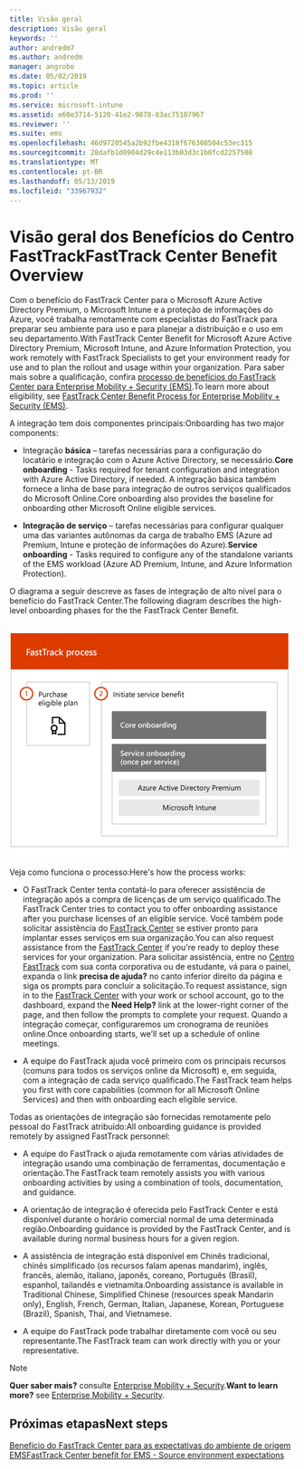 ```yaml
---
title: Visão geral
description: Visão geral
keywords: ''
author: andredm7
ms.author: andredm
manager: angrobe
ms.date: 05/02/2019
ms.topic: article
ms.prod: ''
ms.service: microsoft-intune
ms.assetid: e60e3714-5120-41e2-9878-83ac75107967
ms.reviewer: ''
ms.suite: ems
ms.openlocfilehash: 46d9720545a2b92fbe4318f676308504c53ec315
ms.sourcegitcommit: 28dafb1d0904d29c4e113b03d3c1b0fcd2257508
ms.translationtype: MT
ms.contentlocale: pt-BR
ms.lasthandoff: 05/13/2019
ms.locfileid: "33967932"
---
```

# <a name="fasttrack-center-benefit-overview"></a><span data-ttu-id="216a9-103">Visão geral dos Benefícios do Centro FastTrack</span><span class="sxs-lookup"><span data-stu-id="216a9-103">FastTrack Center Benefit Overview</span></span>

<span data-ttu-id="216a9-104">Com o benefício do FastTrack Center para o Microsoft Azure Active Directory Premium, o Microsoft Intune e a proteção de informações do Azure, você trabalha remotamente com especialistas do FastTrack para preparar seu ambiente para uso e para planejar a distribuição e o uso em seu departamento.</span><span class="sxs-lookup"><span data-stu-id="216a9-104">With FastTrack Center Benefit for Microsoft Azure Active Directory Premium, Microsoft Intune, and Azure Information Protection, you work remotely with FastTrack Specialists to get your environment ready for use and to plan the rollout and usage within your organization.</span></span> <span data-ttu-id="216a9-105">Para saber mais sobre a qualificação, confira [processo de benefícios do FastTrack Center para Enterprise Mobility + Security (EMS)](EMS-fasttrack-process.md).</span><span class="sxs-lookup"><span data-stu-id="216a9-105">To learn more about eligibility, see [FastTrack Center Benefit Process for Enterprise Mobility + Security (EMS)](EMS-fasttrack-process.md).</span></span>

<span data-ttu-id="216a9-106">A integração tem dois componentes principais:</span><span class="sxs-lookup"><span data-stu-id="216a9-106">Onboarding has two major components:</span></span>

-   <span data-ttu-id="216a9-107">Integração **básica** – tarefas necessárias para a configuração do locatário e integração com o Azure Active Directory, se necessário.</span><span class="sxs-lookup"><span data-stu-id="216a9-107">**Core onboarding** - Tasks required for tenant configuration and integration with Azure Active Directory, if needed.</span></span> <span data-ttu-id="216a9-108">A integração básica também fornece a linha de base para integração de outros serviços qualificados do Microsoft Online.</span><span class="sxs-lookup"><span data-stu-id="216a9-108">Core onboarding also provides the baseline for onboarding other Microsoft Online eligible services.</span></span>

-   <span data-ttu-id="216a9-109">**Integração de serviço** – tarefas necessárias para configurar qualquer uma das variantes autônomas da carga de trabalho EMS (Azure ad Premium, Intune e proteção de informações do Azure).</span><span class="sxs-lookup"><span data-stu-id="216a9-109">**Service onboarding** - Tasks required to configure any of the standalone variants of the EMS workload (Azure AD Premium, Intune, and Azure Information Protection).</span></span>

<span data-ttu-id="216a9-110">O diagrama a seguir descreve as fases de integração de alto nível para o benefício do FastTrack Center.</span><span class="sxs-lookup"><span data-stu-id="216a9-110">The following diagram describes the high-level onboarding phases for the the FastTrack Center Benefit.</span></span>

![As fases de integração de alto nível do uso do benefício do FastTrack Center](./media/ft-onboarding-process.png)

<span data-ttu-id="216a9-112">Veja como funciona o processo:</span><span class="sxs-lookup"><span data-stu-id="216a9-112">Here's how the process works:</span></span>

- <span data-ttu-id="216a9-113">O FastTrack Center tenta contatá-lo para oferecer assistência de integração após a compra de licenças de um serviço qualificado.</span><span class="sxs-lookup"><span data-stu-id="216a9-113">The FastTrack Center tries to contact you to offer onboarding assistance after you purchase licenses of an eligible service.</span></span> <span data-ttu-id="216a9-114">Você também pode solicitar assistência do [FastTrack Center](https://go.microsoft.com/fwlink/?linkid=780698) se estiver pronto para implantar esses serviços em sua organização.</span><span class="sxs-lookup"><span data-stu-id="216a9-114">You can also request assistance from the [FastTrack Center](https://go.microsoft.com/fwlink/?linkid=780698) if you're ready to deploy these services for your organization.</span></span> <span data-ttu-id="216a9-115">Para solicitar assistência, entre no [Centro FastTrack](https://go.microsoft.com/fwlink/?linkid=780698) com sua conta corporativa ou de estudante, vá para o painel, expanda o link **precisa de ajuda?** no canto inferior direito da página e siga os prompts para concluir a solicitação.</span><span class="sxs-lookup"><span data-stu-id="216a9-115">To request assistance, sign in to the [FastTrack Center](https://go.microsoft.com/fwlink/?linkid=780698) with your work or school account, go to the dashboard, expand the **Need Help?** link at the lower-right corner of the page, and then follow the prompts to complete your request.</span></span> <span data-ttu-id="216a9-116">Quando a integração começar, configuraremos um cronograma de reuniões online.</span><span class="sxs-lookup"><span data-stu-id="216a9-116">Once onboarding starts, we’ll set up a schedule of online meetings.</span></span>

-   <span data-ttu-id="216a9-117">A equipe do FastTrack ajuda você primeiro com os principais recursos (comuns para todos os serviços online da Microsoft) e, em seguida, com a integração de cada serviço qualificado.</span><span class="sxs-lookup"><span data-stu-id="216a9-117">The FastTrack team helps you first with core capabilities (common for all Microsoft Online Services) and then with onboarding each eligible service.</span></span>

<span data-ttu-id="216a9-118">Todas as orientações de integração são fornecidas remotamente pelo pessoal do FastTrack atribuído:</span><span class="sxs-lookup"><span data-stu-id="216a9-118">All onboarding guidance is provided remotely by assigned FastTrack personnel:</span></span>

-   <span data-ttu-id="216a9-119">A equipe do FastTrack o ajuda remotamente com várias atividades de integração usando uma combinação de ferramentas, documentação e orientação.</span><span class="sxs-lookup"><span data-stu-id="216a9-119">The FastTrack team remotely assists you with various onboarding activities by using a combination of tools, documentation, and guidance.</span></span>

-   <span data-ttu-id="216a9-120">A orientação de integração é oferecida pelo FastTrack Center e está disponível durante o horário comercial normal de uma determinada região.</span><span class="sxs-lookup"><span data-stu-id="216a9-120">Onboarding guidance is provided by the FastTrack Center, and is available during normal business hours for a given region.</span></span>

-   <span data-ttu-id="216a9-121">A assistência de integração está disponível em Chinês tradicional, chinês simplificado (os recursos falam apenas mandarim), inglês, francês, alemão, italiano, japonês, coreano, Português (Brasil), espanhol, tailandês e vietnamita.</span><span class="sxs-lookup"><span data-stu-id="216a9-121">Onboarding assistance is available in Traditional Chinese, Simplified Chinese (resources speak Mandarin only), English, French, German, Italian, Japanese, Korean, Portuguese (Brazil), Spanish, Thai, and Vietnamese.</span></span>

-   <span data-ttu-id="216a9-122">A equipe do FastTrack pode trabalhar diretamente com você ou seu representante.</span><span class="sxs-lookup"><span data-stu-id="216a9-122">The FastTrack team can work directly with you or your representative.</span></span>

> [!NOTE]
> <span data-ttu-id="216a9-123">**Quer saber mais?** consulte [Enterprise Mobility + Security](https://www.microsoft.com/cloud-platform/enterprise-mobility).</span><span class="sxs-lookup"><span data-stu-id="216a9-123">**Want to learn more?** see [Enterprise Mobility + Security](https://www.microsoft.com/cloud-platform/enterprise-mobility).</span></span>

## <a name="next-steps"></a><span data-ttu-id="216a9-124">Próximas etapas</span><span class="sxs-lookup"><span data-stu-id="216a9-124">Next steps</span></span>

[<span data-ttu-id="216a9-125">Benefício do FastTrack Center para as expectativas do ambiente de origem EMS</span><span class="sxs-lookup"><span data-stu-id="216a9-125">FastTrack Center benefit for EMS - Source environment expectations</span></span>](EMS-source-environment-expectations.md)
